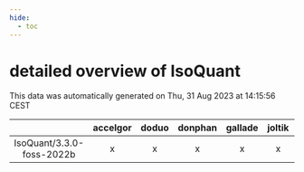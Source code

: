 ```yaml
---
hide:
  - toc
---
```


detailed overview of IsoQuant
=============================


This data was automatically generated on Thu, 31 Aug 2023 at 14:15:56 CEST  

| |accelgor|doduo|donphan|gallade|joltik|skitty|swalot|victini|
| :---: | :---: | :---: | :---: | :---: | :---: | :---: | :---: | :---: |
|IsoQuant/3.3.0-foss-2022b|x|x|x|x|x|x|x|x|
